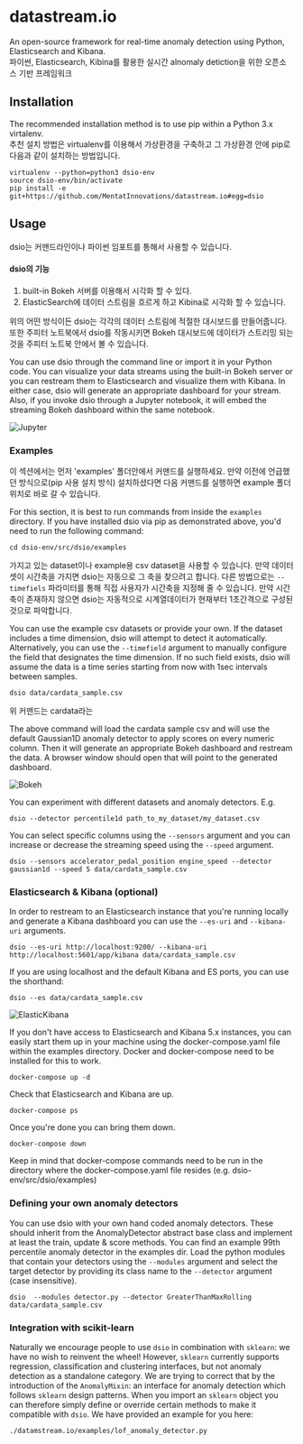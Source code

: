# datastream.io
An open-source framework for real-time anomaly detection using Python, Elasticsearch and Kibana.  
파이썬, Elasticsearch, Kibina를 활용한 실시간 alnomaly detiction을 위한 오픈소스 기반 프레임워크

## Installation
The recommended installation method is to use pip within a Python 3.x virtalenv.  
추천 설치 방법은 virtualenv를 이용해서 가상환경을 구축하고 그 가상환경 안에 pip로 다음과 같이 설치하는 방법입니다.

    virtualenv --python=python3 dsio-env
    source dsio-env/bin/activate
    pip install -e git+https://github.com/MentatInnovations/datastream.io#egg=dsio

## Usage
dsio는 커맨드라인이나 파이썬 임포트를 통해서 사용할 수 있습니다.   
#### dsio의 기능
1. built-in Bokeh 서버를 이용해서 시각화 할 수 있다.
2. ElasticSearch에 데이터 스트림을 흐르게 하고 Kibina로 시각화 할 수 있습니다.  

위의 어떤 방식이든 dsio는 각각의 데이터 스트림에 적절한 대시보드를 만들어줍니다.
또한 주피터 노트북에서 dsio를 작동시키면 Bokeh 대시보드에 데이터가 스트리밍 되는 것을 주피터 노트북 안에서 볼 수 있습니다.

You can use dsio through the command line or import it in your Python code. You can visualize your data streams using the built-in Bokeh server or you can restream them to Elasticsearch and visualize them with Kibana. In either case, dsio will generate an appropriate dashboard for your stream. Also, if you invoke dsio through a Jupyter notebook, it will embed the streaming Bokeh dashboard within the same notebook.

![Jupyter](screenshots/jupyter.png?raw=true "DSIO bokeh dashboard")

### Examples

이 섹션에서는 먼저 'examples' 폴더안에서 커맨드를 실행하세요. 만약 이전에 언급했던 방식으로(pip 사용 설치 방식) 설치하셨다면 다음 커맨드를 실행하면 example 폴더 위치로 바로 갈 수 있습니다.

For this section, it is best to run commands from inside the `examples` directory. If you have installed dsio via pip as demonstrated above, you'd need to run the following command:

    cd dsio-env/src/dsio/examples

가지고 있는 dataset이나 example용 csv dataset을 사용할 수 있습니다. 만약 데이터 셋이 시간축을 가지면 dsio는 자동으로 그 축을 찾으려고 합니다.
다른 방법으로는 `--timefiels` 파라미터를 통해 직접 사용자가 시간축을 지정해 줄 수 있습니다. 만약 시간축이 존재하지 않으면 dsio는 자동적으로 시계열데이터가 현재부터 1초간격으로 구성된것으로 파악합니다.

You can use the example csv datasets or provide your own. If the dataset includes a time dimension, dsio will attempt to detect it automatically. Alternatively, you can use the `--timefield` argument to manually configure the field that designates the time dimension. If no such field exists, dsio will assume the data is a time series starting from now with 1sec intervals between samples.

    dsio data/cardata_sample.csv

위 커맨드는 cardata라는 

The above command will load the cardata sample csv and will use the default Gaussian1D anomaly detector to apply scores on every numeric column. Then it will generate an appropriate Bokeh dashboard and restream the data. A browser window should open that will point to the generated dashboard.

![Bokeh](screenshots/bokeh.png?raw=true "DSIO bokeh dashboard")

You can experiment with different datasets and anomaly detectors. E.g.

    dsio --detector percentile1d path_to_my_dataset/my_dataset.csv

You can select specific columns using the `--sensors` argument and you can increase or decrease the streaming speed using the `--speed` argument.

    dsio --sensors accelerator_pedal_position engine_speed --detector gaussian1d --speed 5 data/cardata_sample.csv

### Elasticsearch & Kibana (optional)

In order to restream to an Elasticsearch instance that you're running locally and generate a Kibana dashboard you can use the `--es-uri` and `--kibana-uri` arguments.

    dsio --es-uri http://localhost:9200/ --kibana-uri http://localhost:5601/app/kibana data/cardata_sample.csv

If you are using localhost and the default Kibana and ES ports, you can use the shorthand:

    dsio --es data/cardata_sample.csv

![ElasticKibana](screenshots/ek.png?raw=true "DSIO bokeh dashboard")

If you don't have access to Elasticsearch and Kibana 5.x instances, you can easily start them up in your machine using the docker-compose.yaml file within the examples directory. Docker and docker-compose need to be installed for this to work.

    docker-compose up -d

Check that Elasticsearch and Kibana are up.

    docker-compose ps

Once you're done you can bring them down.

    docker-compose down

Keep in mind that docker-compose commands need to be run in the directory where the docker-compose.yaml file resides (e.g. dsio-env/src/dsio/examples)

### Defining your own anomaly detectors

You can use dsio with your own hand coded anomaly detectors. These should inherit from the AnomalyDetector abstract base class and implement at least the train, update & score methods. You can find an example 99th percentile anomaly detector in the examples dir. Load the python modules that contain your detectors using the `--modules` argument and select the target detector by providing its class name to the `--detector` argument (case insensitive).

    dsio  --modules detector.py --detector GreaterThanMaxRolling data/cardata_sample.csv

### Integration with scikit-learn

Naturally we encourage people to use `dsio` in combination with `sklearn`: we have no wish to reinvent the wheel! However, `sklearn` currently supports regression, classification and clustering interfaces, but not anomaly detection as a standalone category. We are trying to correct that by the introduction of the `AnomalyMixin`: an interface for anomaly detection which follows `sklearn` design patterns. When you import an `sklearn` object you can therefore simply define or override certain methods to make it compatible with `dsio`. We have provided an example for you here:

    ./datamstream.io/examples/lof_anomaly_detector.py
